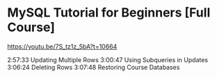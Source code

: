 # MySQL Tutorial for Beginners [Full Course]

<https://youtu.be/7S_tz1z_5bA?t=10664>

2:57:33 Updating Multiple Rows
3:00:47 Using Subqueries in Updates
3:06:24 Deleting Rows
3:07:48 Restoring Course Databases
